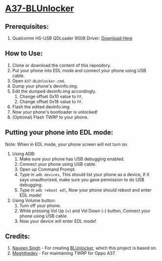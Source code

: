 # [A37-BLUnlocker](https://github.com/Andri-K/A37-BLUnlocker "A37-BLUnlocker")
## Prerequisites:
1. Qualcomm HS-USB QDLoader 9008 Driver: [Download Here](https://qdloader9008.com/ "Download Here")
## How to Use:
1. Clone or download the content of this repository.
2. Put your phone into EDL mode and connect your phone using USB cable.
3. Open `A37-BLUnlocker.cmd`.
4. Dump your phone's devinfo.img.
5. Edit the dumped devinfo.img accordingly.
	1. Change offset 0x10 value to `FF`,
	2. Change offset 0x18 value to `FF`.
6. Flash the edited devinfo.img.
7. Now your phone's bootloader is unlocked!
8. (Optional) Flash TWRP to your phone.
## Putting your phone into EDL mode:
Note: When in EDL mode, your phone screen will not turn on.
1. Using ADB:
	1. Make sure your phone has USB debugging enabled.
	2. Connect your phone using USB cable.
	3. Open up Command Prompt.
	4. Type in `adb devices`, This should list your phone as a device, If it says unauthorized, make sure you gave permission to do USB debugging.
	5. Type in `adb reboot edl`, Now your phone should reboot and enter EDL mode!
2. Using Volume button:
	1. Turn off your phone.
	2. While pressing Vol Up (+) and Vol Down (-) button, Connect your phone using USB cable.
	3. Now your device will enter EDL mode!
	
## Credits:
1. [Naveen Singh](https://github.com/naveensingh "Naveen Singh's Github profile") - For creating [BLUnlocker](https://github.com/naveensingh/BLUnlocker "BLUnlocker"), which this project is based on.
2. [Meghthedev](https://github.com/Meghthedev "Meghthedev's Github profile") - For maintaining TWRP for Oppo A37.
